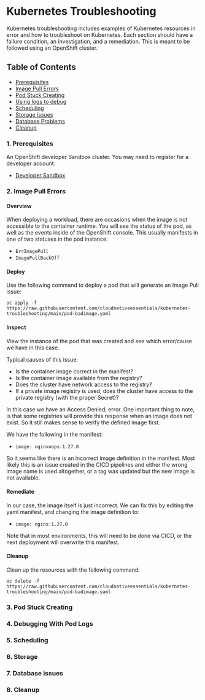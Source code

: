 # Kubernetes Troubleshooting

Kubernetes troubleshooting includes examples of Kubernetes resources in error and how to troubleshoot on Kubernetes. Each section should have a failure condition, an investigation, and a remediation. This is meant to be followed using an OpenShift cluster.

##  Table of Contents

- [Prerequisites](#1-prerequisites)
- [Image Pull Errors](#2-image-pull-errors)
- [Pod Stuck Creating](#3-pod-stuck-creating)
- [Using logs to debug](#4-debugging-with-pod-logs)
- [Scheduling](#5-scheduling)
- [Storage issues](#6-storage)
- [Database Problems](#7-database-issues)
- [Cleanup](#8-cleanup)


### 1. Prerequisites

An OpenShift developer Sandbox cluster. You may need to register for a developer account:
- [Developer Sandbox](https://developers.redhat.com/developer-sandbox)

### 2. Image Pull Errors

#### Overview
When deploying a workload, there are occasions when the image is not accessible to the container runtime. You will see the status of the pod, as well as the events inside of the OpenShift console. This usually manifests in one of two statuses in the pod instance:

- `ErrImagePull`
- `ImagePullBackOff`
#### Deploy 
Use the following command to deploy a pod that will generate an Image Pull issue:

```shell
oc apply -f https://raw.githubusercontent.com/cloudnativeessentials/kubernetes-troubleshooting/main/pod-badimage.yaml
```

#### Inspect 
View the instance of the pod that was created and see which error/cause we have in this case.

Typical causes of this issue:
- Is the container image correct in the manifest?
- Is the container image available from the registry?
- Does the cluster have network access to the registry?
- If a private image registry is used, does the cluster have access to the private registry (with the proper Secret)?

In this case we have an Access Denied, error. One important thing to note, is that some registries will provide this response when an image does not exist. So it still makes sense to verify the defined image first.

We have the following in the manifest:
- `image: nginxoops:1.27.0`

So it seems like there is an incorrect image definition in the manifest. Most likely this is an issue created in the CICD pipelines and either the wrong image name is used altogether, or a tag was updated but the new image is not available.

#### Remediate

In our case, the image itself is just incorrect. We can fix this by editing the yaml manifest, and changing the image definition to:
- `image: nginx:1.27.0`

Note that in most environments, this will need to be done via CICD, or the next deployment will overwrite this manifest.

#### Cleanup
Clean up the resources with the following command:
```shell
oc delete -f https://raw.githubusercontent.com/cloudnativeessentials/kubernetes-troubleshooting/main/pod-badimage.yaml
```

### 3. Pod Stuck Creating

### 4. Debugging With Pod Logs

### 5. Scheduling

### 6. Storage

### 7. Database issues

### 8. Cleanup